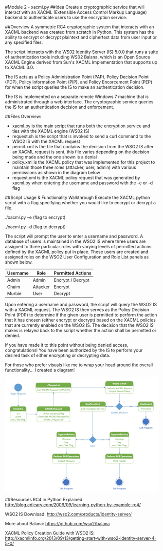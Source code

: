 #Module 2 - xacml.py
##Idea
Create a cryptographic service that will interact with an XACML (Extensible Access Control Markup Language) backend to authenticate users to use the encryption service.

##Overview
A symmetric RC4 cryptographic system that interacts with an XACML backend was created from scratch in Python.  This system has the ability to encrypt or decrypt plaintext and ciphertext data from user input or any specified files.

The script interacts with the WS02 Identity Server (IS) 5.0.0 that runs a suite of authentication tools including WS02 Balana, which is an Open Source XACML Engine derived from Sun's XACML Implementation that supports up to XACML 3.0.

The IS acts as a Policy Administration Point (PAP), Policy Decision Point (PDP), Policy Information Point (PIP), and Policy Encorcement Point (PEP) for when the script queries the IS to make an authentication decision.

The IS is implemented on a separate remote Windows 7 machine that is administrated through a web interface.  The cryptographic service queries the IS for an authentication decision and enforcement.

##Files Overview:
* xacml.py is the main script that runs both the encryption service and ties with the XACML engine (WS02 IS)
* request.sh is the script that is invoked to send a curl command to the WSO2 IS with the XACML request
* permit.xml is the file that contains the decision from the WSO2 IS after an XACML request is sent, this file varies depending on the decision being made and the one shown is a denial
* policy.xml is the XACML policy that was implemented for this project to maintain those three roles (attacker, user, admin) with various permissions as shown in the diagram below
* request.xml is the XACML policy request that was generated by xacml.py when entering the username and password with the -e or -d flag

##Script Usage & Functionality Walkthrough
Execute the XACML python script with a flag specifying whether you would like to encrypt or decrypt a file.

./xacml.py –e (flag to encrypt)

./xacml.py –d (flag to decrypt)

The script will prompt the user to enter a username and password.  A database of users is maintained in the WSO2 IS where three users are assigned to three particular roles with varying levels of permitted actions defined by the XACML policy put in place. These users are created and assigned roles on the WSO2 User Configuration and Role List panels as shown below.

| Username | Role     | Permitted Actions |
|----------|----------|-------------------|
| Admin    | Admin    | Encrypt / Decrypt |
| Chaim    | Attacker | Encrypt           |
| Murbie   | User     | Decrypt           |

Upon entering a username and password, the script will query the WSO2 IS with a XACML request. The WSO2 IS then serves as the Policy Decision Point (PDP) to determine if the given user is permitted to perform the action that it has chosen (either encrypt or decrypt) based on the XACML policies that are currently enabled on the WSO2 IS.  The decision that the WSO2 IS makes is relayed back to the script whether the action shall be permitted or denied.  

If you have made it to this point without being denied access, congratulations! You have been authorized by the IS to perform your desired task of either encrypting or decrypting data.

For those who prefer visuals like me to wrap your head around the overall functionality... I created a diagram!

![Alt text](https://github.com/Murbie/CSC-842/blob/master/Module%202/diagram.jpg "XACML Diagram")


##Resources
RC4 in Python Explained:
http://blog.cdleary.com/2009/09/learning-python-by-example-rc4/

WSO2 IS Download:
http://wso2.com/products/identity-server/

More about Balana:
https://github.com/wso2/balana

XACML Policy Creation Guide with WSO2 IS:
http://xacmlinfo.org/2013/09/13/getting-start-with-wso2-identity-server-4-5-0/



